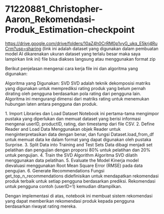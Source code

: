# 71220881_Christopher-Aaron_Rekomendasi-Produk_Estimation-checkpoint
https://drive.google.com/drive/folders/10aZ4h0CrRM0p1vyG_ukq_E5krj4RuCrm?usp=sharing (link ini adalah dataset yang digunakan dalam pembuatan model AI dikarenakan ukuran dataset yang terlalu besar maka saya lampirkan link ini)
file bisa diakses langsung atau menggunakan format zip




Berikut penjelasan mengenai cara kerja file ini dan algoritma yang digunakan:

Algoritma yang Digunakan: SVD
SVD adalah teknik dekomposisi matriks yang digunakan untuk memprediksi rating produk yang belum pernah dirating oleh pengguna berdasarkan pola rating dari pengguna lain. Algoritma ini mengurangi dimensi dari matriks rating untuk menemukan hubungan laten antara pengguna dan produk.

​1. Import Libraries dan Load Dataset
Notebook ini pertama-tama mengimpor pustaka yang diperlukan dan memuat dataset yang berisi informasi mengenai userID, productID, rating, dan timestamp dari file CSV.
2. Define Reader and Load Data
Menggunakan objek Reader untuk menginterpretasikan data dengan benar, dan fungsi Dataset.load_from_df untuk memuat data ke dalam format yang dapat digunakan oleh pustaka Surprise.
3. Split Data into Training and Test Sets
Data dibagi menjadi set pelatihan dan pengujian dengan proporsi 80% untuk pelatihan dan 20% untuk pengujian.
4. Train the SVD Algorithm
Algoritma SVD dilatih menggunakan data pelatihan.
5. Evaluate the Model
Kinerja model dievaluasi menggunakan Root Mean Square Error (RMSE) pada data pengujian.
6. Generate Recommendations
Fungsi get_top_n_recommendations didefinisikan untuk mendapatkan rekomendasi produk terbaik untuk setiap pengguna berdasarkan prediksi. Rekomendasi untuk pengguna contoh (userID=1) kemudian ditampilkan.

Dengan implementasi di atas, notebook ini membuat sistem rekomendasi yang dapat memberikan rekomendasi produk kepada pengguna berdasarkan riwayat rating mereka. 
